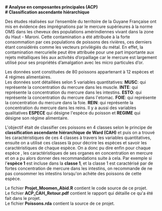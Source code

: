 __# Analyse en composantes principales (ACP)__  
__# Classification ascendante hiérarchique__ 

Des études réalisées sur l’ensemble du territoire de la Guyane Française ont mis en évidence des imprégnations
par le mercure supérieures à la norme OMS dans les cheveux des populations amérindiennes vivant dans la
zone du Haut - Maroni. Cette contamination a été attribuée à la forte consommation par ces populations
de poissons des rivières, ces derniers étant considérés comme les vecteurs privilégiés du métal. En effet,
la contamination mercurielle peut être attribuée pour une part importante aux rejets métalliques liés aux
activités d’orpaillage car le mercure est largement utilisé pour ses propriétés d’amalgation avec les micro
particules d’or. 

Les données sont constituées de 80 poissons appartenant à 12 espèces et 4 régimes alimentaires.  
Les données sont détaillées selon 5 variables quantitatives: 
__MUSC__: qui représente la concentration du mercure dans les muscle. 
__INTE__: qui représente la concentration du mercure dans les intestins. 
__ESTO__: qui représente la concentration du mercure dans l'etomac. 
__FOIE__: qui représente la concentration du mercure dans la foie. 
__REIN__: qui représente la concentration du mercure dans les reins. 
Il y a aussi des variables qualitatives __ESPECE__ qui désigne l'espèce du poisson et __REGIME__ qui désigne son régime alimentaire.  

L'objectif était de classifier ces poissons en 4 classes selon le principe de __classification ascendante hiérarchique de Ward (CAH)__ et puis on a trouvé les caractéristiques de ces
4 classes à travers les variables quantitatives, ensuite on a utilisé ces classes là pour décrire les espèces et savoir les caractéristiques de chaque espèce. 
On a donc pu dire enfin pour chaque espèce , les caractéristiques de ses organes en concentration en mercure et on a pu alors donner des recommandations suite à cela. 
Par exemple si l'__espèce 1__ est incluse dans la __classe 1__, et la classe 1 est caractérisé par de fortes concentration de mercure dans les intestins, on recommande de ne pas consommer
les intestins lorsqu'on achète des poissons de cette espèce.

Le fichier __Projet_Moomen_Abid.R__ contient le code source de ce projet.  
Le fichier __ACP_CAH_Retour.pdf__ contient le rapport qui détaille ce qu'a été fait dans le projet.  
Le fichier __Poissons.rda__ contient la source de ce projet.  


